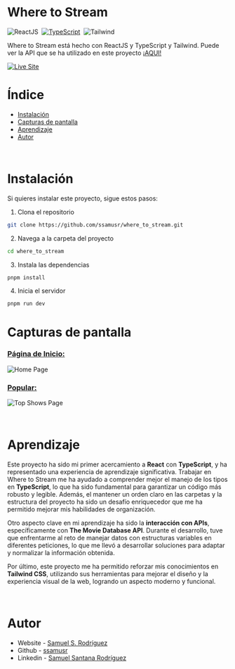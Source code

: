 # Where to Stream

![ReactJS](https://img.shields.io/badge/-ReactJs-61DAFB?logo=react&logoColor=white&style=for-the-badge)
&nbsp;[![TypeScript](https://img.shields.io/static/v1?label=&message=TypeScript&color=3178C6&logo=typescript&logoColor=white&style=for-the-badge)](https://www.typescriptlang.org/)
&nbsp;![Tailwind](https://img.shields.io/badge/tailwind-38B2AC?style=for-the-badge&logo=tailwind-css&logoColor=white)

Where to Stream está hecho con ReactJS y TypeScript y Tailwind. Puede ver la API que se ha utilizado en este proyecto [¡AQUI!](https://docs.movieofthenight.com/)

[![Live Site](https://img.shields.io/static/v1?label=&message=Live%20Site&color=0ABF53&style=for-the-badge)](https://vercel.com/ssamusrs-projects)

# Índice

- [Instalación](#instalación)
- [Capturas de pantalla](#capturas-de-pantalla)
- [Aprendizaje](#aprendizaje)
- [Autor](#autor)

<p>&nbsp;</p>

# Instalación

Si quieres instalar este proyecto, sigue estos pasos:

1. Clona el repositorio

```bash
git clone https://github.com/ssamusr/where_to_stream.git
```

2. Navega a la carpeta del proyecto

```bash
cd where_to_stream
```

3. Instala las dependencias

```bash
pnpm install
```

4. Inicia el servidor

```bash
pnpm run dev
```

# Capturas de pantalla

 ### [Página de Inicio:]([https://disney-plus-copycat.vercel.app/](https://vercel.com/ssamusrs-projects))
![Home Page](https://github.com/user-attachments/assets/b87201ea-2d05-4499-80d3-f3ceda02c8f3)

### [Popular:](https://vercel.com/ssamusrs-projects)
![Top Shows Page](https://github.com/user-attachments/assets/1d01cef8-a88a-4861-8e84-302ba2e30580)

<p>&nbsp;</p>

# Aprendizaje

Este proyecto ha sido mi primer acercamiento a **React** con **TypeScript**, y ha representado una experiencia de aprendizaje significativa. Trabajar en Where to Stream me ha ayudado a comprender mejor el manejo de los tipos en **TypeScript**, lo que ha sido fundamental para garantizar un código más robusto y legible. Además, el mantener un orden claro en las carpetas y la estructura del proyecto ha sido un desafío enriquecedor que me ha permitido mejorar mis habilidades de organización.

Otro aspecto clave en mi aprendizaje ha sido la **interacción con APIs**, específicamente con **The Movie Database API**. Durante el desarrollo, tuve que enfrentarme al reto de manejar datos con estructuras variables en diferentes peticiones, lo que me llevó a desarrollar soluciones para adaptar y normalizar la información obtenida.

Por último, este proyecto me ha permitido reforzar mis conocimientos en **Tailwind CSS**, utilizando sus herramientas para mejorar el diseño y la experiencia visual de la web, logrando un aspecto moderno y funcional.

<p>&nbsp;</p>

# Autor

- Website - [Samuel S. Rodríguez](https://ssamsur.com/)
- Github - [ssamusr](https://github.com/ssamusr)
- Linkedin - [Samuel Santana Rodríguez](https://www.linkedin.com/in/samuelsrodriguez/)
